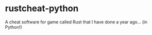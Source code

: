 # rustcheat-python
A cheat software for game called Rust that I have done a year ago... (in Python!)

